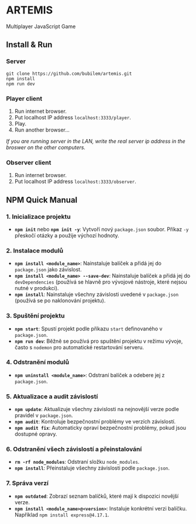 # ARTEMIS

Multiplayer JavaScript Game

## Install & Run

### Server

```
git clone https://github.com/bubilem/artemis.git
npm install
npm run dev
```

### Player client

1. Run internet browser.
2. Put localhost IP address `localhost:3333/player`.
3. Play.
4. Run another browser...

_If you are running server in the LAN, write the real server ip address in the broswer on the other computers._

### Observer client

1. Run internet browser.
2. Put localhost IP address `localhost:3333/observer`.

## NPM Quick Manual

### 1. **Inicializace projektu**

- **`npm init`** nebo **`npm init -y`**: Vytvoří nový `package.json` soubor. Příkaz `-y` přeskočí otázky a použije výchozí hodnoty.

### 2. **Instalace modulů**

- **`npm install <module_name>`**: Nainstaluje balíček a přidá jej do `package.json` jako závislost.
- **`npm install <module_name> --save-dev`**: Nainstaluje balíček a přidá jej do `devDependencies` (používá se hlavně pro vývojové nástroje, které nejsou nutné v produkci).
- **`npm install`**: Nainstaluje všechny závislosti uvedené v `package.json` (používá se po naklonování projektu).

### 3. **Spuštění projektu**

- **`npm start`**: Spustí projekt podle příkazu `start` definovaného v `package.json`.
- **`npm run dev`**: Běžně se používá pro spuštění projektu v režimu vývoje, často s `nodemon` pro automatické restartování serveru.

### 4. **Odstranění modulů**

- **`npm uninstall <module_name>`**: Odstraní balíček a odebere jej z `package.json`.

### 5. **Aktualizace a audit závislostí**

- **`npm update`**: Aktualizuje všechny závislosti na nejnovější verze podle pravidel v `package.json`.
- **`npm audit`**: Kontroluje bezpečnostní problémy ve verzích závislostí.
- **`npm audit fix`**: Automaticky opraví bezpečnostní problémy, pokud jsou dostupné opravy.

### 6. **Odstranění všech závislostí a přeinstalování**

- **`rm -rf node_modules`**: Odstraní složku `node_modules`.
- **`npm install`**: Přeinstaluje všechny závislosti podle `package.json`.

### 7. **Správa verzí**

- **`npm outdated`**: Zobrazí seznam balíčků, které mají k dispozici novější verze.
- **`npm install <module_name>@<version>`**: Instaluje konkrétní verzi balíčku. Například `npm install express@4.17.1`.
